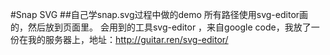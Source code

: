 #Snap SVG
##自己学snap.svg过程中做的demo
所有路径使用svg-editor画的，然后放到页面里。 
会用到的工具svg-editor ，来自google code，我放了一份在我的服务器上，地址：http://guitar.ren/svg-editor/

